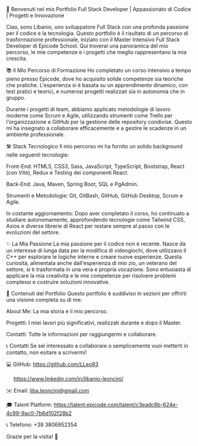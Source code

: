 🚀 Benvenuti nel mio Portfolio
Full Stack Developer | Appassionato di Codice | Progetti e Innovazione

Ciao, sono Libanio, uno sviluppatore Full Stack con una profonda passione per il codice e la tecnologia. Questo portfolio è il risultato di un percorso di trasformazione professionale, iniziato con il Master Intensivo Full Stack Developer di Epicode School. Qui troverai una panoramica del mio percorso, le mie competenze e i progetti che meglio rappresentano la mia crescita.

📚 Il Mio Percorso di Formazione
Ho completato un corso intensivo a tempo pieno presso Epicode, dove ho acquisito solide competenze sia teoriche che pratiche. L'esperienza si è basata su un apprendimento dinamico, con test pratici e teorici, e numerosi progetti realizzati sia in autonomia che in gruppo.

Durante i progetti di team, abbiamo applicato metodologie di lavoro moderne come Scrum e Agile, utilizzando strumenti come Trello per l'organizzazione e GitHub per la gestione delle repository condivise. Questo mi ha insegnato a collaborare efficacemente e a gestire le scadenze in un ambiente professionale.

🛠️ Stack Tecnologico
Il mio percorso mi ha fornito un solido background nelle seguenti tecnologie:

Front-End: HTML5, CSS3, Sass, JavaScript, TypeScript, Bootstrap, React (con Vite), Redux e Testing dei componenti React.

Back-End: Java, Maven, Spring Boot, SQL e PgAdmin.

Strumenti e Metodologie: Git, GitBash, GitHub, GitHub Desktop, Scrum e Agile.

In costante aggiornamento: Dopo aver completato il corso, ho continuato a studiare autonomamente, approfondendo tecnologie come Tailwind CSS, Axios e diverse librerie di React per restare sempre al passo con le evoluzioni del settore.

✨ La Mia Passione
La mia passione per il codice non è recente. Nasce da un interesse di lunga data per la modifica di videogiochi, dove utilizzavo il C++ per esplorare le logiche interne e creare nuove esperienze. Questa curiosità, alimentata anche dall'esperienza di mio zio, un veterano del settore, si è trasformata in una vera e propria vocazione. Sono entusiasta di applicare la mia creatività e le mie competenze per risolvere problemi complessi e costruire soluzioni innovative.

📂 Contenuti del Portfolio
Questo portfolio è suddiviso in sezioni per offrirti una visione completa su di me:

About Me: La mia storia e il mio percorso.

Progetti: I miei lavori più significativi, realizzati durante e dopo il Master.

Contatti: Tutte le informazioni per raggiungermi e collaborare.

📞 Contatti
Se sei interessato a collaborare o semplicemente vuoi metterti in contatto, non esitare a scrivermi!

💻 GitHub: https://github.com/LLeo93

<img src="https://www.google.com/search?q=https://simpleicons.org/icons/linkedin.svg" width="16" height="16"> https://www.linkedin.com/in/libanio-leoncini/

✉️ Email: liba.leoncini@gmail.com

🎓 Talent Platform: https://talent.epicode.com/talent/c3eadc8b-624e-4c99-9ac0-7b6d102f28b2

📞 Telefono: +39 3806952354

Grazie per la visita! 🌟
